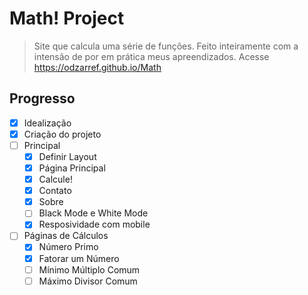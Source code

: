 # Math! Project

> Site que calcula uma série de funções. Feito inteiramente com a intensão de por em prática meus apreendizados. Acesse https://odzarref.github.io/Math

## Progresso

* [x] Idealização
* [x] Criação do projeto
* [ ] Principal
    * [x] Definir Layout
    * [x] Página Principal
    * [x] Calcule!
    * [x] Contato
    * [x] Sobre
    * [ ] Black Mode e White Mode
    * [x] Resposividade com mobile
* [ ] Páginas de Cálculos
    * [x] Número Primo
    * [x] Fatorar um Número
    * [ ] Mínimo Múltiplo Comum
    * [ ] Máximo Divisor Comum
